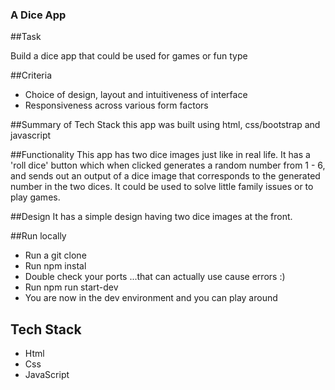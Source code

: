 ### A Dice App
##Task

Build a dice app that could be used for games or fun type

##Criteria
  - Choice of design, layout and intuitiveness of interface
  - Responsiveness across various form factors
  
 ##Summary of Tech Stack this app was built using html, css/bootstrap and javascript
 
 ##Functionality This app has two dice images just like in real life. It has a 'roll dice' button which when clicked generates a random number from 1 - 6, and sends out an output of a dice image that corresponds to the generated number in the two dices.
 It could be used to solve little family issues or to play games.
 
 ##Design It has a simple design having two dice images at the front.
 
 ##Run locally
   - Run a git clone
   - Run npm instal
   - Double check your ports ...that can actually use cause errors :)
   - Run npm run start-dev
   - You are now in the dev environment and you can play around

## Tech Stack
   - Html
   - Css
   - JavaScript
